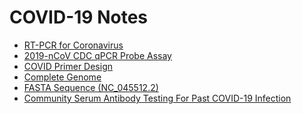COVID-19 Notes
===

* [RT-PCR for Coronavirus](assets/rt-pcr-panel-for-detection-instructions.pdf)
* [2019-nCoV CDC qPCR Probe Assay](https://www.idtdna.com/pages/landing/coronavirus-research-reagents)
* [COVID Primer Design](https://tomeraltman.net/2020/03/03/technical-problems-COVID-primers.html)
* [Complete Genome](https://www.ncbi.nlm.nih.gov/nuccore/NC_045512.2)
* [FASTA Sequence (NC_045512.2)](assets/NC_045512.2.fa)
* [Community Serum Antibody Testing For Past COVID-19 Infection](https://secureservercdn.net/198.71.233.199/26c.881.myftpupload.com/wp-content/uploads/2020/04/Community-Serum-Testing-For-Past-COVID-19-Infection.pdf)



